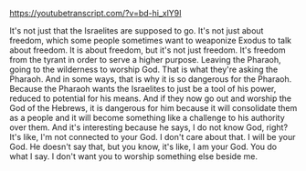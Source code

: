 https://youtubetranscript.com/?v=bd-hi_xlY9I

 It's not just that the Israelites are supposed to go. It's not just about freedom, which some people sometimes want to weaponize Exodus to talk about freedom. It is about freedom, but it's not just freedom. It's freedom from the tyrant in order to serve a higher purpose. Leaving the Pharaoh, going to the wilderness to worship God. That is what they're asking the Pharaoh. And in some ways, that is why it is so dangerous for the Pharaoh. Because the Pharaoh wants the Israelites to just be a tool of his power, reduced to potential for his means. And if they now go out and worship the God of the Hebrews, it is dangerous for him because it will consolidate them as a people and it will become something like a challenge to his authority over them. And it's interesting because he says, I do not know God, right? It's like, I'm not connected to your God. I don't care about that. I will be your God. He doesn't say that, but you know, it's like, I am your God. You do what I say. I don't want you to worship something else beside me.
